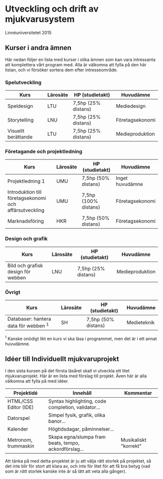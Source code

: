 # Utveckling och drift av mjukvarusystem

Linnéuniversitetet 2015

## Kurser i andra ämnen

Här nedan följer en lista med kurser i olika ämnen som kan vara intressanta att komplettera vårt program med. Alla är välkomna att fylla på den här listan, och vi försöker sortera dem efter intresseområde.

### Spelutveckling
|Kurs                                                  |Lärosäte |HP (studietakt)         |Huvudämne       |
|------------------------------------------------------|---------|------------------------|----------------|
|Speldesign                                            |LTU      |7,5hp (25% distans)     |Mediedesign     |
|Storytelling                                          |LNU      |7,5hp (25% distans)     |Företagsekonomi |
|Visuellt berättande                                   |LTU      |7,5hp (25% distans)     |Medieproduktion |

### Företagande och projektledning
|Kurs                                                  |Lärosäte |HP (studietakt)         |Huvudämne       |
|------------------------------------------------------|---------|------------------------|----------------|
|Projektledning 1                                      |UMU      |7,5hp (50% distans)     |Inget huvudämne |
|Introduktion till företagsekonomi och affärsutveckling|UMU      |7,5hp (100% distans)    |Företagsekonomi |
|Marknadsföring                                        |HKR      |7,5hp (50% distans)     |Företagsekonomi |

### Design och grafik
|Kurs                                                  |Lärosäte |HP (studietakt)         |Huvudämne       |
|------------------------------------------------------|---------|------------------------|----------------|
|Bild och grafisk design för webben                    |LNU      |7,5hp (25% distans)     |Medieproduktion |

### Övrigt
|Kurs                                                  |Lärosäte |HP (studietakt)         |Huvudämne       |
|------------------------------------------------------|---------|------------------------|----------------|
|Databaser: hantera data för webben <sup>1</sup>       |SH       |7,5hp (50% distans)     |Medieteknik     |

<sup>1</sup> Kanske onödigt likt en kurs vi ska läsa i programmet, men det är i ett annat huvudämne.

## Idéer till Individuellt mjukvaruprojekt

I den sista kursen på det första läsåret skall vi utveckla ett litet mjukvaruprojekt. Här är en lista med förslag till projekt. Även här är alla välkomna att fylla på med idéer.

|Projektidé                     |Innehåll                                              |Kommentar             |
|-------------------------------|------------------------------------------------------|----------------------|
|HTML/CSS Editor (IDE)          |Syntax highlighting, code completion, validator...    |                      |
|Datorspel                      |Simpel fysik, grafik, olika banor...                  |                      |
|Kalender                       |Högtidsdagar, påminnelser...                          |                      |
|Metronom, trummaskin           |Skapa egna/slumpa fram beats, tempo, ackordförslag... |Musikaliskt "korrekt" |

Att tänka på med detta projektet är ju att välja rätt storlek på projektet, så det inte blir för stort att klara av, och inte för litet för att få bra betyg (vad som är _rätt_ storlek kanske inte är så lätt att veta alla gånger).
